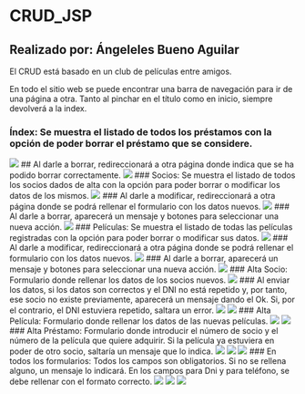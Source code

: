 # CRUD_JSP 
## Realizado por: Ángeleles Bueno Aguilar

El CRUD está basado en un club de películas entre amigos.

En todo el sitio web se puede encontrar una barra de navegación para ir de una página a otra. Tanto al pinchar en el título como en inicio, siempre devolverá a la index.

### Índex: Se muestra el listado de todos los préstamos con la opción de poder borrar el préstamo que se considere.
<img src="capturas/index.jpeg"/>
## Al darle a borrar, redireccionará a otra página donde indica que se ha podido borrar correctamente.
<img src="capturas/prestamo_borrado.jpeg"/>
### Socios: Se muestra el listado de todos los socios dados de alta con la opción para poder borrar o modificar los datos de los mismos.
<img src="capturas/lista_socios.jpeg"/>
### Al darle a modificar, redireccionará a otra página donde se podrá rellenar el formulario con los datos nuevos.
<img src="capturas/mod_socio.jpeg"/>
### Al darle a borrar, aparecerá un mensaje y botones para seleccionar una nueva acción.
<img src="capturas/borraSocio.jpeg"/>
### Películas: Se muestra el listado de todas las películas registradas con la opción para poder borrar o modificar sus datos.
<img src="capturas/lista_Pelis.jpeg"/>
### Al darle a modificar, redireccionará a otra página donde se podrá rellenar el formulario con los datos nuevos.
<img src="capturas/mod_peli.jpeg"/>
### Al darle a borrar, aparecerá un mensaje y botones para seleccionar una nueva acción.
<img src="capturas/borraPeli.jpeg"/>
### Alta Socio: Formulario donde rellenar los datos de los socios nuevos.
<img src="capturas/formAltaSocio.jpeg"/>
### Al enviar los datos, si los datos son correctos y el DNI no está repetido y, por tanto, ese socio no existe previamente, aparecerá un mensaje dando el Ok. Si, por el contrario, el DNI estuviera repetido, saltara un error.
<img src="capturas/altaSocio.jpeg"/>
<img src="capturas/noGuardaSocio.jpeg"/>
### Alta Película: Formulario donde rellenar los datos de las nuevas películas.
<img src="capturas/formAltaPeli.jpeg"/>
<img src="capturas/altaPeli.jpeg"/>
### Alta Préstamo: Formulario donde introducir el número de socio y el número de la película que quiere adquirir. Si la película ya estuviera en poder de otro socio, saltaría un mensaje que lo indica.
<img src="capturas/formAltaPrestamo.jpeg"/>
<img src="capturas/altaPrestamo.jpeg"/>
<img src="capturas/noGuardaPrestamo.jpeg"/>
### En todos los formularios: Todos los campos son obligatorios. Si no se rellena alguno, un mensaje lo indicará. En los campos para Dni y para teléfono, se debe rellenar con el formato correcto.
<img src="capturas/campoOblig.jpeg"/>
<img src="capturas/dniMal.jpeg"/>
<img src="capturas/tlfMal.jpeg"/>











